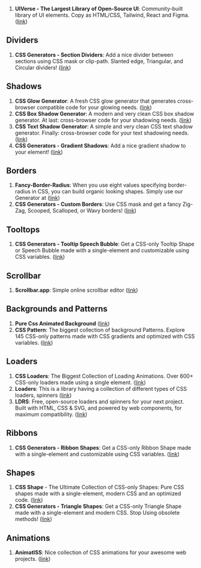 
1. **UIVerse - The Largest Library of Open-Source UI**: Community-built library of UI elements. Copy as HTML/CSS, Tailwind, React and Figma. ([link](https://uiverse.io/))

## Dividers

1. **CSS Generators - Section Dividers**: Add a nice divider between sections using CSS mask or clip-path. Slanted edge, Triangular, and Circular dividers! ([link](https://css-generators.com/section-divider/))

## Shadows

1. **CSS Glow Generator**: A fresh CSS glow generator that generates cross-browser compatible code for your glowing needs. ([link](https://cssbud.com/css-generator/css-glow-generator/))
2. **CSS Box Shadow Generator**: A modern and very clean CSS box shadow generator. At last: cross-browser code for your shadowing needs. ([link](https://cssbud.com/css-generator/css-box-shadow-generator/))
3. **CSS Text Shadow Generator**: A simple and very clean CSS text shadow generator. Finally: cross-browser code for your text shadowing needs. ([link](https://cssbud.com/css-generator/css-text-shadow-generator/))
4. **CSS Generators - Gradient Shadows**: Add a nice gradient shadow to your element! ([link](https://css-generators.com/gradient-shadows/))

## Borders

1. **Fancy-Border-Radius**: When you use eight values specifying border-radius in CSS, you can build organic looking shapes. Simply use our Generator at ([link](https://9elements.github.io/fancy-border-radius/))
2. **CSS Generators - Custom Borders**: Use CSS mask and get a fancy Zig-Zag, Scooped, Scalloped, or Wavy borders!  ([link](https://css-generators.com/custom-borders/))

## Tooltops

1. **CSS Generators - Tooltip Speech Bubble**: Get a CSS-only Tooltip Shape or Speech Bubble made with a single-element and customizable using CSS variables. ([link](https://css-generators.com/tooltip-speech-bubble/))

## Scrollbar

1. **Scrollbar.app**: Simple online scrollbar editor ([link](https://scrollbar.app/))

## Backgrounds and Patterns

1. **Pure Css Animated Background** ([link](https://codepen.io/alvarotrigo/pen/GRvYNax))
2. **CSS Pattern**: The biggest collection of background Patterns. Explore 145 CSS-only patterns made with CSS gradients and optimized with CSS variables.  ([link](https://css-pattern.com/))

## Loaders

1. **CSS Loaders**: The Biggest Collection of Loading Animations. Over 600+ CSS-only loaders made using a single element. ([link](https://css-loaders.com/))
2. **Loaders**: This is a library having a collection of different types of CSS loaders, spinners ([link](https://cssloaders.github.io/))
3. **LDRS**: Free, open-source loaders and spinners for your next project. Built with HTML, CSS & SVG, and powered by web components, for maximum compatibility. ([link](https://uiball.com/ldrs/))

## Ribbons

1. **CSS Generators - Ribbon Shapes**: Get a CSS-only Ribbon Shape made with a single-element and customizable using CSS variables. ([link](https://css-generators.com/ribbon-shapes/))

## Shapes

1. **CSS Shape** - The Ultimate Collection of CSS-only Shapes: Pure CSS shapes made with a single-element, modern CSS and an optimized code. ([link](https://css-shape.com/))
2. **CSS Generators - Triangle Shapes**: Get a CSS-only Triangle Shape made with a single-element and modern CSS. Stop Using obsolete methods! ([link](https://css-generators.com/triangle-shapes/))

## Animations

1. **AnimatISS**: Nice collection of CSS animations for your awesome web projects. ([link](https://xsgames.co/animatiss/))